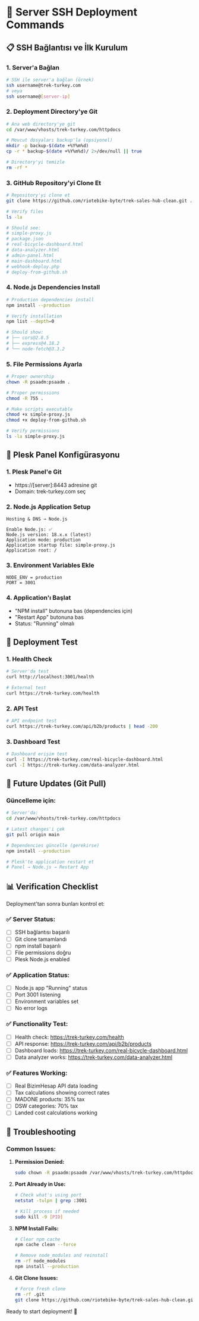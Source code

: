 # 🚀 Server SSH Deployment Commands

## 📋 SSH Bağlantısı ve İlk Kurulum

### 1. Server'a Bağlan
```bash
# SSH ile server'a bağlan (örnek)
ssh username@trek-turkey.com
# veya
ssh username@[server-ip]
```

### 2. Deployment Directory'ye Git
```bash
# Ana web directory'ye git
cd /var/www/vhosts/trek-turkey.com/httpdocs

# Mevcut dosyaları backup'la (opsiyonel)
mkdir -p backup-$(date +%Y%m%d)
cp -r * backup-$(date +%Y%m%d)/ 2>/dev/null || true

# Directory'yi temizle
rm -rf *
```

### 3. GitHub Repository'yi Clone Et
```bash
# Repository'yi clone et
git clone https://github.com/riotebike-byte/trek-sales-hub-clean.git .

# Verify files
ls -la

# Should see:
# simple-proxy.js
# package.json  
# real-bicycle-dashboard.html
# data-analyzer.html
# admin-panel.html
# main-dashboard.html
# webhook-deploy.php
# deploy-from-github.sh
```

### 4. Node.js Dependencies Install
```bash
# Production dependencies install
npm install --production

# Verify installation
npm list --depth=0

# Should show:
# ├── cors@2.8.5
# ├── express@4.18.2
# └── node-fetch@3.3.2
```

### 5. File Permissions Ayarla
```bash
# Proper ownership
chown -R psaadm:psaadm .

# Proper permissions
chmod -R 755 .

# Make scripts executable
chmod +x simple-proxy.js
chmod +x deploy-from-github.sh

# Verify permissions
ls -la simple-proxy.js
```

## 🔧 Plesk Panel Konfigürasyonu

### 1. Plesk Panel'e Git
- https://[server]:8443 adresine git
- Domain: trek-turkey.com seç

### 2. Node.js Application Setup
```
Hosting & DNS → Node.js

Enable Node.js: ✅
Node.js version: 18.x.x (latest)
Application mode: production
Application startup file: simple-proxy.js
Application root: /
```

### 3. Environment Variables Ekle
```
NODE_ENV = production
PORT = 3001
```

### 4. Application'ı Başlat
- "NPM install" butonuna bas (dependencies için)
- "Restart App" butonuna bas
- Status: "Running" olmalı

## 🧪 Deployment Test

### 1. Health Check
```bash
# Server'da test
curl http://localhost:3001/health

# External test
curl https://trek-turkey.com/health
```

### 2. API Test
```bash
# API endpoint test
curl https://trek-turkey.com/api/b2b/products | head -200
```

### 3. Dashboard Test
```bash
# Dashboard erişim test
curl -I https://trek-turkey.com/real-bicycle-dashboard.html
curl -I https://trek-turkey.com/data-analyzer.html
```

## 🔄 Future Updates (Git Pull)

### Güncelleme için:
```bash
# Server'da:
cd /var/www/vhosts/trek-turkey.com/httpdocs

# Latest changes'i çek
git pull origin main

# Dependencies güncelle (gerekirse)
npm install --production

# Plesk'te application restart et
# Panel → Node.js → Restart App
```

## 📊 Verification Checklist

Deployment'tan sonra bunları kontrol et:

### ✅ Server Status:
- [ ] SSH bağlantısı başarılı
- [ ] Git clone tamamlandı
- [ ] npm install başarılı
- [ ] File permissions doğru
- [ ] Plesk Node.js enabled

### ✅ Application Status:
- [ ] Node.js app "Running" status
- [ ] Port 3001 listening
- [ ] Environment variables set
- [ ] No error logs

### ✅ Functionality Test:
- [ ] Health check: https://trek-turkey.com/health
- [ ] API response: https://trek-turkey.com/api/b2b/products
- [ ] Dashboard loads: https://trek-turkey.com/real-bicycle-dashboard.html
- [ ] Data analyzer works: https://trek-turkey.com/data-analyzer.html

### ✅ Features Working:
- [ ] Real BizimHesap API data loading
- [ ] Tax calculations showing correct rates
- [ ] MADONE products: 35% tax
- [ ] DSW categories: 70% tax
- [ ] Landed cost calculations working

## 🔧 Troubleshooting

### Common Issues:

1. **Permission Denied:**
   ```bash
   sudo chown -R psaadm:psaadm /var/www/vhosts/trek-turkey.com/httpdocs
   ```

2. **Port Already in Use:**
   ```bash
   # Check what's using port
   netstat -tulpn | grep :3001
   
   # Kill process if needed
   sudo kill -9 [PID]
   ```

3. **NPM Install Fails:**
   ```bash
   # Clear npm cache
   npm cache clean --force
   
   # Remove node_modules and reinstall
   rm -rf node_modules
   npm install --production
   ```

4. **Git Clone Issues:**
   ```bash
   # Force fresh clone
   rm -rf .git
   git clone https://github.com/riotebike-byte/trek-sales-hub-clean.git .
   ```

Ready to start deployment! 🚀